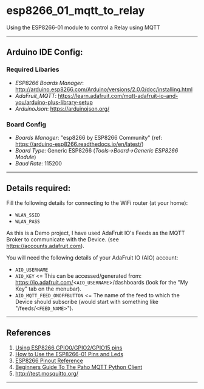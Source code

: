 # esp8266_01_mqtt_to_relay

Using the ESP8266-01 module to control a Relay using MQTT

---

## Arduino IDE Config:

### Required Libaries

- *ESP8266 Boards Manager*: http://arduino.esp8266.com/Arduino/versions/2.0.0/doc/installing.html
- *AdaFruit_MQTT*: https://learn.adafruit.com/mqtt-adafruit-io-and-you/arduino-plus-library-setup
- *ArduinoJson*: https://arduinojson.org/

### Board Config

- *Boards Manager*: "esp8266 by ESP8266 Community" (ref: https://arduino-esp8266.readthedocs.io/en/latest/)
- *Board Type*: Generic ESP8266 (*Tools->Board->Generic ESP8266 Module*)
- *Baud Rate*: 115200


---

## Details required:

Fill the following details for connecting to the WiFi router (at your home):

- `WLAN_SSID`
- `WLAN_PASS`

As this is a Demo project, I have used AdaFruit IO's Feeds as the MQTT Broker to communicate with the Device.
(see https://accounts.adafruit.com).  

You will need the following details of your AdaFruit IO (AIO) account:

- `AIO_USERNAME`
- `AIO_KEY`                     <= This can be accessed/generated from: https://io.adafruit.com/<`AIO_USERNAME`>/dashboards (look for the "My Key" tab on the menubar).
- `AIO_MQTT_FEED_ONOFFBUTTON`   <= The name of the feed to which the Device should subscribe (would start with something like "/feeds/<`FEED_NAME`>").

---

## References

1. [Using ESP8266 GPIO0/GPIO2/GPIO15 pins](http://www.forward.com.au/pfod/ESP8266/GPIOpins/index.html)
2. [How to Use the ESP8266-01 Pins and Leds](https://www.instructables.com/How-to-use-the-ESP8266-01-pins/)
3. [ESP8266 Pinout Reference](https://randomnerdtutorials.com/esp8266-pinout-reference-gpios/)
4. [Beginners Guide To The Paho MQTT Python Client](http://www.steves-internet-guide.com/into-mqtt-python-client/)
5. http://test.mosquitto.org/

---
